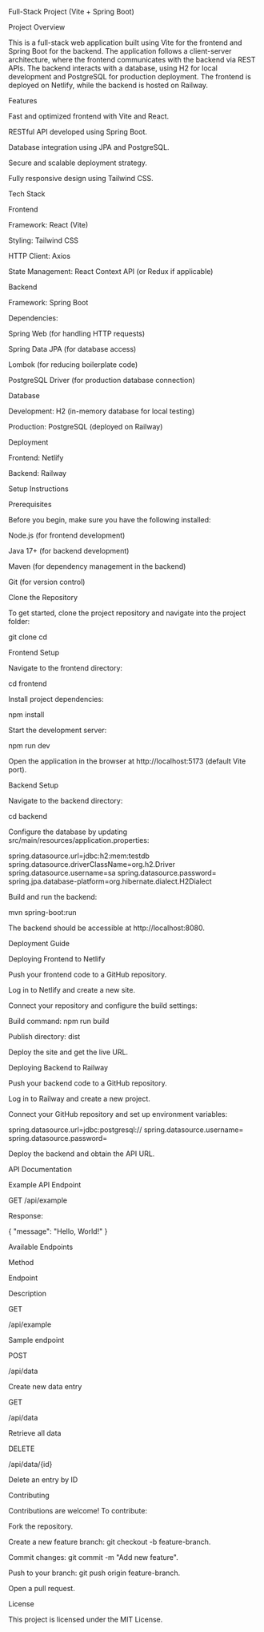 Full-Stack Project (Vite + Spring Boot)

Project Overview

This is a full-stack web application built using Vite for the frontend and Spring Boot for the backend. The application follows a client-server architecture, where the frontend communicates with the backend via REST APIs. The backend interacts with a database, using H2 for local development and PostgreSQL for production deployment. The frontend is deployed on Netlify, while the backend is hosted on Railway.

Features

Fast and optimized frontend with Vite and React.

RESTful API developed using Spring Boot.

Database integration using JPA and PostgreSQL.

Secure and scalable deployment strategy.

Fully responsive design using Tailwind CSS.

Tech Stack

Frontend

Framework: React (Vite)

Styling: Tailwind CSS

HTTP Client: Axios

State Management: React Context API (or Redux if applicable)

Backend

Framework: Spring Boot

Dependencies:

Spring Web (for handling HTTP requests)

Spring Data JPA (for database access)

Lombok (for reducing boilerplate code)

PostgreSQL Driver (for production database connection)

Database

Development: H2 (in-memory database for local testing)

Production: PostgreSQL (deployed on Railway)

Deployment

Frontend: Netlify

Backend: Railway

Setup Instructions

Prerequisites

Before you begin, make sure you have the following installed:

Node.js (for frontend development)

Java 17+ (for backend development)

Maven (for dependency management in the backend)

Git (for version control)

Clone the Repository

To get started, clone the project repository and navigate into the project folder:

git clone <repository-url>
cd <project-folder>

Frontend Setup

Navigate to the frontend directory:

cd frontend

Install project dependencies:

npm install

Start the development server:

npm run dev

Open the application in the browser at http://localhost:5173 (default Vite port).

Backend Setup

Navigate to the backend directory:

cd backend

Configure the database by updating src/main/resources/application.properties:

spring.datasource.url=jdbc:h2:mem:testdb
spring.datasource.driverClassName=org.h2.Driver
spring.datasource.username=sa
spring.datasource.password=
spring.jpa.database-platform=org.hibernate.dialect.H2Dialect

Build and run the backend:

mvn spring-boot:run

The backend should be accessible at http://localhost:8080.

Deployment Guide

Deploying Frontend to Netlify

Push your frontend code to a GitHub repository.

Log in to Netlify and create a new site.

Connect your repository and configure the build settings:

Build command: npm run build

Publish directory: dist

Deploy the site and get the live URL.

Deploying Backend to Railway

Push your backend code to a GitHub repository.

Log in to Railway and create a new project.

Connect your GitHub repository and set up environment variables:

spring.datasource.url=jdbc:postgresql://<railway-db-url>
spring.datasource.username=<your-username>
spring.datasource.password=<your-password>

Deploy the backend and obtain the API URL.

API Documentation

Example API Endpoint

GET /api/example

Response:

{
  "message": "Hello, World!"
}

Available Endpoints

Method

Endpoint

Description

GET

/api/example

Sample endpoint

POST

/api/data

Create new data entry

GET

/api/data

Retrieve all data

DELETE

/api/data/{id}

Delete an entry by ID

Contributing

Contributions are welcome! To contribute:

Fork the repository.

Create a new feature branch: git checkout -b feature-branch.

Commit changes: git commit -m "Add new feature".

Push to your branch: git push origin feature-branch.

Open a pull request.

License

This project is licensed under the MIT License.
